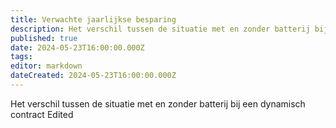 ```yaml
---
title: Verwachte jaarlijkse besparing
description: Het verschil tussen de situatie met en zonder batterij bij een dynamisch contract
published: true
date: 2024-05-23T16:00:00.000Z
tags: 
editor: markdown
dateCreated: 2024-05-23T16:00:00.000Z
---
```


Het verschil tussen de situatie met en zonder batterij bij een dynamisch contract
Edited
